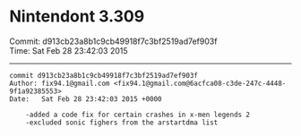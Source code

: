 # Nintendont 3.309
Commit: d913cb23a8b1c9cb49918f7c3bf2519ad7ef903f  
Time: Sat Feb 28 23:42:03 2015   

-----

```
commit d913cb23a8b1c9cb49918f7c3bf2519ad7ef903f
Author: fix94.1@gmail.com <fix94.1@gmail.com@6acfca08-c3de-247c-4448-9f1a92385553>
Date:   Sat Feb 28 23:42:03 2015 +0000

    -added a code fix for certain crashes in x-men legends 2
    -excluded sonic fighers from the arstartdma list
```
